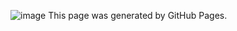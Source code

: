 ![image](https://github.com/user-attachments/assets/fe104154-60af-4ee5-9691-c6cfc4017da0)
This page was generated by GitHub Pages.
